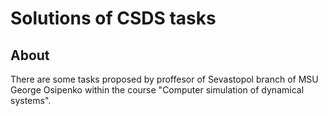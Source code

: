 # Solutions of CSDS tasks

## About

There are some tasks proposed by proffesor of Sevastopol branch of MSU George Osipenko within the course "Computer simulation of dynamical systems".